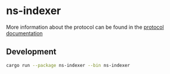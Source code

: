 # ns-indexer

More information about the protocol can be found in the [protocol documentation](https://github.com/ldclabs/ns-protocol)

## Development

```sh
cargo run --package ns-indexer --bin ns-indexer
```